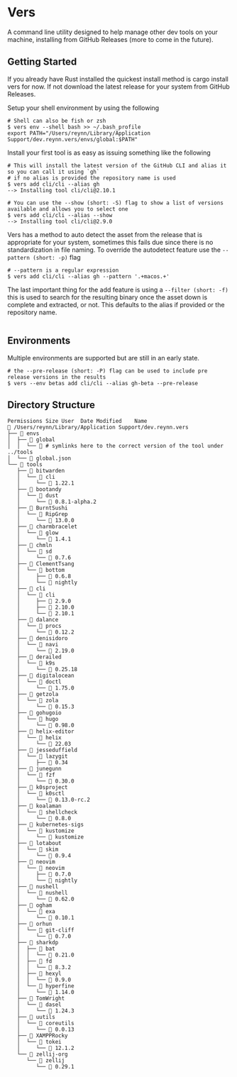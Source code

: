 # Vers

A command line utility designed to help manage other dev tools on your machine, installing from GitHub Releases (more to come in the future).

## Getting Started

If you already have Rust installed the quickest install method is cargo install vers for now.
If not download the latest release for your system from GitHub Releases.

Setup your shell environment by using the following

```shell
# Shell can also be fish or zsh
$ vers env --shell bash >> ~/.bash_profile
export PATH="/Users/reynn/Library/Application Support/dev.reynn.vers/envs/global:$PATH"
```

Install your first tool is as easy as issuing something like the following

```shell
# This will install the latest version of the GitHub CLI and alias it so you can call it using `gh`
# if no alias is provided the repository name is used
$ vers add cli/cli --alias gh
--> Installing tool cli/cli@2.10.1

# You can use the --show (short: -S) flag to show a list of versions available and allows you to select one
$ vers add cli/cli --alias --show
--> Installing tool cli/cli@2.9.0
```

Vers has a method to auto detect the asset from the release that is appropriate for your system, sometimes this fails due since there is no standardization in file naming. To override the autodetect feature use the `--pattern (short: -p)` flag

```shell
# --pattern is a regular expression
$ vers add cli/cli --alias gh --pattern '.+macos.+'
```

The last important thing for the add feature is using a `--filter (short: -f)` this is used to search for the resulting binary once the asset down is complete and extracted, or not. This defaults to the alias if provided or the repository name.

```shell

```

## Environments

Multiple environments are supported but are still in an early state.

```shell
# the --pre-release (short: -P) flag can be used to include pre release versions in the results
$ vers --env betas add cli/cli --alias gh-beta --pre-release
```

## Directory Structure

```text
Permissions Size User  Date Modified    Name
 /Users/reynn/Library/Application Support/dev.reynn.vers
├──  envs
│  ├──  global
│  │  └──  # symlinks here to the correct version of the tool under ../tools
│  └──  global.json
└──  tools
   ├──  bitwarden
   │  └──  cli
   │     └──  1.22.1
   ├──  bootandy
   │  └──  dust
   │     └──  0.8.1-alpha.2
   ├──  BurntSushi
   │  └──  RipGrep
   │     └──  13.0.0
   ├──  charmbracelet
   │  └──  glow
   │     └──  1.4.1
   ├──  chmln
   │  └──  sd
   │     └──  0.7.6
   ├──  ClementTsang
   │  └──  bottom
   │     ├──  0.6.8
   │     └──  nightly
   ├──  cli
   │  └──  cli
   │     ├──  2.9.0
   │     ├──  2.10.0
   │     └──  2.10.1
   ├──  dalance
   │  └──  procs
   │     └──  0.12.2
   ├──  denisidoro
   │  └──  navi
   │     └──  2.19.0
   ├──  derailed
   │  └──  k9s
   │     └──  0.25.18
   ├──  digitalocean
   │  └──  doctl
   │     └──  1.75.0
   ├──  getzola
   │  └──  zola
   │     └──  0.15.3
   ├──  gohugoio
   │  └──  hugo
   │     └──  0.98.0
   ├──  helix-editor
   │  └──  helix
   │     └──  22.03
   ├──  jesseduffield
   │  └──  lazygit
   │     ├──  0.34
   ├──  junegunn
   │  └──  fzf
   │     └──  0.30.0
   ├──  k0sproject
   │  └──  k0sctl
   │     └──  0.13.0-rc.2
   ├──  koalaman
   │  └──  shellcheck
   │     └──  0.8.0
   ├──  kubernetes-sigs
   │  └──  kustomize
   │     └──  kustomize
   ├──  lotabout
   │  └──  skim
   │     └──  0.9.4
   ├──  neovim
   │  └──  neovim
   │     ├──  0.7.0
   │     └──  nightly
   ├──  nushell
   │  └──  nushell
   │     └──  0.62.0
   ├──  ogham
   │  └──  exa
   │     └──  0.10.1
   ├──  orhun
   │  └──  git-cliff
   │     └──  0.7.0
   ├──  sharkdp
   │  ├──  bat
   │  │  └──  0.21.0
   │  ├──  fd
   │  │  └──  8.3.2
   │  ├──  hexyl
   │  │  └──  0.9.0
   │  └──  hyperfine
   │     └──  1.14.0
   ├──  TomWright
   │  └──  dasel
   │     └──  1.24.3
   ├──  uutils
   │  └──  coreutils
   │     └──  0.0.13
   ├──  XAMPPRocky
   │  └──  tokei
   │     └──  12.1.2
   └──  zellij-org
      └──  zellij
         └──  0.29.1
```
